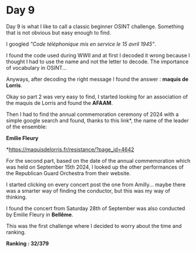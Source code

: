 # Day 9

Day 9 is what I like to call a classic beginner OSINT challenge. 
Something that is not obvious but easy enough to find.

I googled *"Code téléphonique mis en service le 15 avril 1945"*.

I found the code used during WWII and at first I decoded it wrong because I thought I had to use the name and not the letter to decode.
The importance of vocabulary in OSINT...

Anyways, after decoding the right message I found the answer : **maquis de Lorris**.

Okay so part 2 was very easy to find, I started looking for an association of the maquis de Lorris and found the **AFAAM**.

Then I had to find the annual commemoration ceremony of 2024 with a simple google search and found, thanks to this link*, the name of the leader of the ensemble:

**Emilie Fleury**

*https://maquisdelorris.fr/resistance/?page_id=4642

For the second part, based on the date of the annual commemoration which was held on September 15th 2024, I looked up the other performances of the Republican Guard Orchestra from their website.

I started clicking on every concert post the one from Amilly... maybe there was a smarter way of finding the conductor, but this was my way of thinking.

I found the concert from Saturday 28th of September was also conducted by Emilie Fleury in **Bellême**.

This was the first challenge where I decided to worry about the time and ranking.

**Ranking : 32/379**


